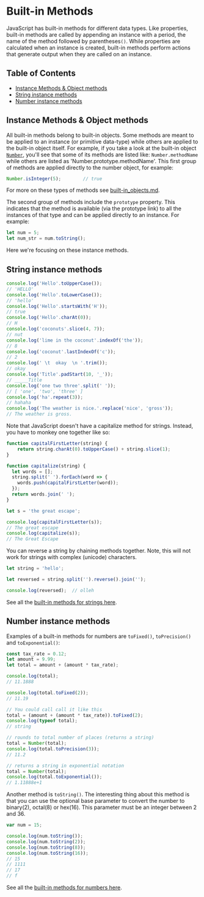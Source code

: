 # Built-in Methods


JavaScript has built-in methods for different data types. Like properties, built-in methods are called by appending an instance with a period, the name of the method followed by parentheses`()`. While properties are calculated when an instance is created, built-in methods perform actions that generate output when they are called on an instance.

## Table of Contents

<!-- toc -->

- [Instance Methods & Object methods](#instance-methods--object-methods)
- [String instance methods](#string-instance-methods)
- [Number instance methods](#number-instance-methods)

<!-- tocstop -->

## Instance Methods & Object methods

All built-in methods belong to built-in objects. Some methods are meant to be applied to an instance (or primitive data-type) while others are applied to the built-in object itself. For example, if you take a look at the built-in object [`Number`](https://developer.mozilla.org/en-US/docs/Web/JavaScript/Reference/Global_Objects/Number), you'll see that some of its methods are listed like: `Number.methodName` while others are listed as 'Number.prototype.methodName'. This first group of methods are applied directly to the number object, for example:

```javascript
Number.isInteger(5);        // true
```

For more on these types of methods see [built-in_objects.md](built-in_objects.md).

The second group of methods include the `prototype` property. This indicates that the method is available (via the prototype link) to all the instances of that type and can be applied directly to an instance. For example:

```javascript
let num = 5;
let num_str = num.toString();
```

Here we're focusing on these instance methods.

## String instance methods

```javascript
console.log('Hello'.toUpperCase());
// 'HELLO'
console.log('Hello'.toLowerCase());
// 'hello'
console.log('Hello'.startsWith('H'));
// true
console.log('Hello'.charAt(0));
// H
console.log('coconuts'.slice(4, 7));
// nut
console.log('lime in the coconut'.indexOf('the'));
// 8
console.log('coconut'.lastIndexOf('c'));
// 2
console.log(' \t  okay  \n '.trim());
// okay
console.log('Title'.padStart(10, '_'));
// _____Title
console.log('one two three'.split(' '));
// [ 'one', 'two', 'three' ]
console.log('ha'.repeat(3));
// hahaha
console.log('The weather is nice.'.replace('nice', 'gross'));
// The weather is gross.
```

Note that JavaScript doesn't have a capitalize method for strings. Instead, you have to monkey one together like so:

```javascript
function capitalFirstLetter(string) {
    return string.charAt(0).toUpperCase() + string.slice(1);
}

function capitalize(string) {
  let words = [];
  string.split(' ').forEach(word => {
    words.push(capitalFirstLetter(word));
  });
  return words.join(' ');
}

let s = 'the great escape';

console.log(capitalFirstLetter(s));
// The great escape
console.log(capitalize(s));
// The Great Escape
```

You can reverse a string by chaining methods together. Note, this will not work for strings with complex (unicode) characters.

```javascript
let string = 'hello';

let reversed = string.split('').reverse().join('');

console.log(reversed);  // olleh
```

See all the [built-in methods for strings here](https://developer.mozilla.org/en-US/docs/Web/JavaScript/Reference/Global_Objects/String).


## Number instance methods

Examples of a built-in methods for numbers are `toFixed()`, `toPrecision()` and `toExponential()`:

```javascript
const tax_rate = 0.12;
let amount = 9.99;
let total = amount + (amount * tax_rate);

console.log(total);
// 11.1888

console.log(total.toFixed(2));
// 11.19

// You could call call it like this
total = (amount + (amount * tax_rate)).toFixed(2);
console.log(typeof total);
// string

// rounds to total number of places (returns a string)
total = Number(total);
console.log(total.toPrecision(3));   
// 11.2

// returns a string in exponential notation
total = Number(total);
console.log(total.toExponential());
// 1.11888e+1
```

Another method is `toString()`. The interesting thing about this method is that you can use the optional base parameter to convert the number to binary(2), octal(8) or hex(16). This parameter must be an integer between 2 and 36.

```javascript
var num = 15;

console.log(num.toString());
console.log(num.toString(2));
console.log(num.toString(8));
console.log(num.toString(16));
// 15
// 1111
// 17
// f
```


See all the [built-in methods for numbers here](https://developer.mozilla.org/en-US/docs/Web/JavaScript/Reference/Global_Objects/Number).
